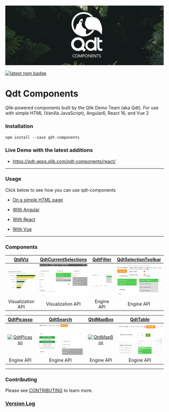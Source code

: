 ![Banner](docs/assets/banner.png "Banner") 

[![latest npm badge](https://img.shields.io/npm/v/qdt-components/latest.svg)](https://www.npmjs.com/package/qdt-components)

# Qdt Components

Qlik-powered components built by the Qlik Demo Team (aka Qdt). For use with simple HTML (Vanilla JavaScript), Angular6, React 16, and Vue 2


### Installation
`npm install --save qdt-components`


### Live Demo with the latest additions
- https://qdt-apps.qlik.com/qdt-components/react/

---

### Usage

Click below to see how you can use qdt-components

* [On a simple HTML page](docs/usage/Html.md)

* [With Angular](docs/usage/Angular.md)

* [With React](docs/usage/React.md)

* [With Vue](docs/usage/Vue.md)

---

### Components

| [QtdViz](docs/components/QdtViz.md)| [QdtCurrentSelections](docs/components/QdtCurrentSelections.md)| [QdtFilter](docs/components/QdtFilter.md) | [QdtSelectionToolbar](docs/components/QdtSelectionToolbar.md)     |
| :----:| :----: |:----: |:----: |
| [![QtdViz](docs/assets/embedded.png)](docs/components/QdtViz.md)  | [![QdtCurrentSelections](docs/assets/currentSelections.png)](docs/components/QdtCurrentSelections.md)| [![QdtFilter](docs/assets/filters.png)](docs/components/QdtFilter.md)  | [![QdtSelectionToolbar](docs/assets/selectionToolbar.png)](docs/components/QdtSelectionToolbar.md) |
|Visualization API|Visualization API|Engine API|Engine API|


| [QdtPicasso](docs/components/QdtPicasso/)| [QdtSearch](docs/components/QdtSearch.md)| [QtdMapBox](docs/components/QdtMapBox.md)| [QdtTable](docs/components/QdtTable.md)                           |
| :----:| :----: |:----: |:----: |
|[![QdtPicasso](docs/components/QdtPicasso/assets/picassoCustomGroupBarchart.png)](docs/components/QdtPicasso/)| [![QdtSearch](docs/assets/search.png)](docs/components/QdtSearch.md)  | [![QtdMapBox](docs/assets/picassoMapbox.png)](docs/components/QdtMapBox.md) |[![QdtTable](docs/assets/table.png)](docs/components/QdtTable.md) |
|Engine API|Engine API|Engine API|Engine API|

---

### Contributing

Please see [CONTRIBUTING](https://github.com/qlik-demo-team/qdt-components/blob/master/CONTRIBUTING.md) to learn more.


### [Version Log](https://github.com/qlik-demo-team/qdt-components/blob/master/docs/components/QdtMapBox.md)

